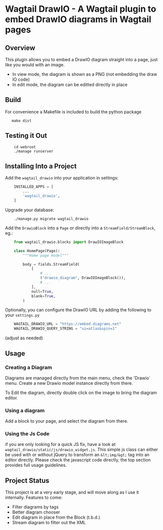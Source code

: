 # Wagtail DrawIO - A Wagtail plugin to embed DrawIO diagrams in Wagtail pages

## Overview

This plugin allows you to embed a DrawIO diagram straight into a page, just like you would with an image.

- In view mode, the diagram is shown as a PNG (not embedding the draw IO code)
- In edit mode, the diagram can be editted directly in place

## Build

For convenience a Makefile is included to build the python package

```
   make dist
```

## Testing it Out

```
    cd webroot
    ./manage runserver
```

## Installing Into a Project

Add the `wagtail_drawio` into your application in settings:

```python
    INSTALLED_APPS = [
        ...
        'wagtail_drawio',
    ]
```

Upgrade your database:

```shell
    ./manage.py migrate wagtail_drawio
```

Add the `DrawioBlock` into a `Page` or directly into a `StreamField/StreamBlock`, eg.:

```python
    from wagtail_drawio.blocks import DrawIOImageBlock

    class HomePage(Page):
        """Home page model"""

        body = fields.StreamField(
            [
                # ...
                ("drawio_diagram", DrawIOImageBlock()),
                # ...
            ],
            null=True,
            blank=True,
        )

```

Optionally, you can configure the DrawIO URL by adding the following to your `settings.py`

```python
    WAGTAIL_DRAWIO_URL = "https://embed.diagrams.net"
    WAGTAIL_DRAWIO_QUERY_STRING = "ui=atlas&spin=1"
```

(adjust as needed)

## Usage

### Creating a Diagram

Diagrams are managed directly from the main menu, check the 'Drawio` menu. Create a new Drawio model instance directly from there.

To Edit the diagram, directly double click on the image to bring the diagram editor.

### Using a diagram

Add a block to your page, and select the diagram from there.

### Using the Js Code

if you are only looking for a quick JS fix, have a look at `wagtail_drawio/static/js/drawio_widget.js`. This simple js class
can either be used with or without jQuery to transform an `&lt;img/&gt;` tag into an editor directly. Please check the
javascript code directly, the top section provides full usage guidelines.


## Project Status

This project is at a very early stage, and will move along as I use it internally. Features to come:

* Filter diagrams by tags
* Better diagram chooser
* Edit diagram in place from the Block (t.b.d.)
* Stream diagram to filter out the XML
